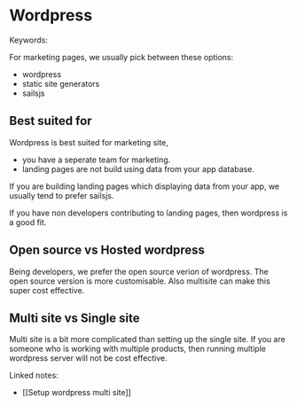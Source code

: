 # Wordpress
Keywords:

For marketing pages, we usually pick between these options: 
- wordpress 
- static site generators
- sailsjs 

## Best suited for
Wordpress is best suited for marketing site, 

- you have a seperate team for marketing. 
- landing pages are not build using data from your app database. 

If you are building landing pages which displaying data from your app, we usually tend to prefer sailsjs. 

If you have non developers contributing to landing pages, then wordpress is a good fit. 

## Open source vs Hosted wordpress
Being developers, we prefer the open source verion of wordpress. The open source version is more customisable. Also multisite can make this super cost effective. 

## Multi site vs Single site
Multi site is a bit more complicated than setting up the single site. If you are someone who is working with multiple products, then running multiple wordpress server will not be cost effective. 



Linked notes: 

- [[Setup wordpress multi site]]